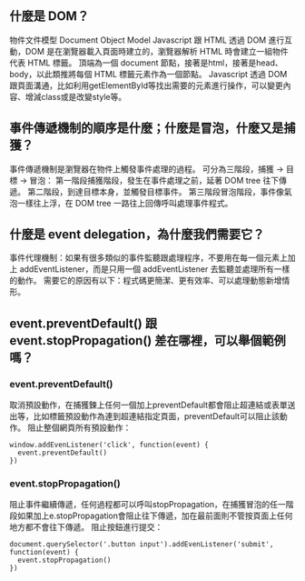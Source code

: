 ## 什麼是 DOM？
物件文件模型 Document Object Model
Javascript 跟 HTML 透過 DOM 進行互動，DOM 是在瀏覽器載入頁面時建立的，瀏覽器解析 HTML 時會建立一組物件代表 HTML 標籤。
頂端為一個 document 節點，接著是html，接著是head、body，以此類推將每個 HTML 標籤元素作為一個節點。
Javascript 透過 DOM 跟頁面溝通，比如利用getElementById等找出需要的元素進行操作，可以變更內容、增減class或是改變style等。


## 事件傳遞機制的順序是什麼；什麼是冒泡，什麼又是捕獲？
事件傳遞機制是瀏覽器在物件上觸發事件處理的過程。
可分為三階段，捕獲 → 目標 → 冒泡：
第一階段捕獲階段，發生在事件處理之前，延著 DOM tree 往下傳遞。
第二階段，到達目標本身，並觸發目標事件。
第三階段冒泡階段，事件像氣泡一樣往上浮，在 DOM tree 一路往上回傳呼叫處理事件程式。


## 什麼是 event delegation，為什麼我們需要它？
事件代理機制：如果有很多類似的事件監聽跟處理程序，不要用在每一個元素上加上 addEventListener，而是只用一個 addEventListener 去監聽並處理所有一樣的動作。
需要它的原因有以下：程式碼更簡潔、更有效率、可以處理動態新增情形。


## event.preventDefault() 跟 event.stopPropagation() 差在哪裡，可以舉個範例嗎？
### event.preventDefault() 
取消預設動作，在捕獲鍊上任何一個加上preventDefault都會阻止超連結或表單送出等，比如<a>標籤預設動作為連到超連結指定頁面，preventDefault可以阻止該動作。
阻止整個網頁所有預設動作：
```
window.addEvenListener('click', function(event) {
  event.preventDefault() 
})
```
### event.stopPropagation()
阻止事件繼續傳遞，任何過程都可以呼叫stopPropagation，在捕獲冒泡的任一階段如果加上e.stopPropagation會阻止往下傳遞，加在最前面則不管按頁面上任何地方都不會往下傳遞。
阻止按鈕進行提交：
```
document.querySelector('.button input').addEvenListener('submit', function(event) {
  event.stopPropagation()
})
```
